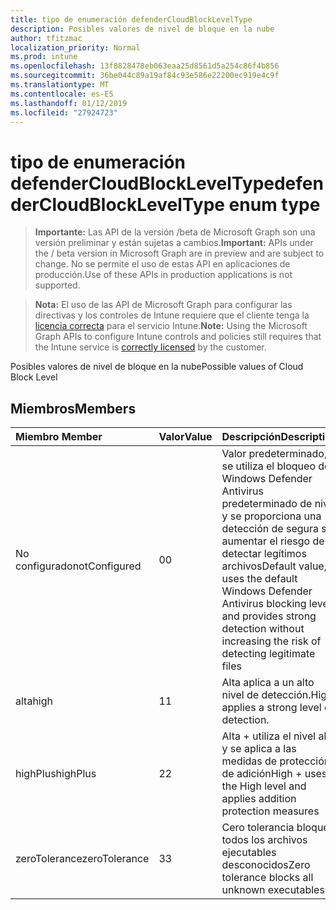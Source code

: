 ```yaml
---
title: tipo de enumeración defenderCloudBlockLevelType
description: Posibles valores de nivel de bloque en la nube
author: tfitzmac
localization_priority: Normal
ms.prod: intune
ms.openlocfilehash: 13f8828478eb063eaa25d8561d5a254c86f4b856
ms.sourcegitcommit: 36be044c89a19af84c93e586e22200ec919e4c9f
ms.translationtype: MT
ms.contentlocale: es-ES
ms.lasthandoff: 01/12/2019
ms.locfileid: "27924723"
---
```

# <a name="defendercloudblockleveltype-enum-type"></a><span data-ttu-id="3e19d-103">tipo de enumeración defenderCloudBlockLevelType</span><span class="sxs-lookup"><span data-stu-id="3e19d-103">defenderCloudBlockLevelType enum type</span></span>

> <span data-ttu-id="3e19d-104">**Importante:** Las API de la versión /beta de Microsoft Graph son una versión preliminar y están sujetas a cambios.</span><span class="sxs-lookup"><span data-stu-id="3e19d-104">**Important:** APIs under the / beta version in Microsoft Graph are in preview and are subject to change.</span></span> <span data-ttu-id="3e19d-105">No se permite el uso de estas API en aplicaciones de producción.</span><span class="sxs-lookup"><span data-stu-id="3e19d-105">Use of these APIs in production applications is not supported.</span></span>

> <span data-ttu-id="3e19d-106">**Nota:** El uso de las API de Microsoft Graph para configurar las directivas y los controles de Intune requiere que el cliente tenga la [licencia correcta](https://go.microsoft.com/fwlink/?linkid=839381) para el servicio Intune.</span><span class="sxs-lookup"><span data-stu-id="3e19d-106">**Note:** Using the Microsoft Graph APIs to configure Intune controls and policies still requires that the Intune service is [correctly licensed](https://go.microsoft.com/fwlink/?linkid=839381) by the customer.</span></span>

<span data-ttu-id="3e19d-107">Posibles valores de nivel de bloque en la nube</span><span class="sxs-lookup"><span data-stu-id="3e19d-107">Possible values of Cloud Block Level</span></span>
## <a name="members"></a><span data-ttu-id="3e19d-108">Miembros</span><span class="sxs-lookup"><span data-stu-id="3e19d-108">Members</span></span>
|<span data-ttu-id="3e19d-109">Miembro	</span><span class="sxs-lookup"><span data-stu-id="3e19d-109">Member</span></span>|<span data-ttu-id="3e19d-110">Valor</span><span class="sxs-lookup"><span data-stu-id="3e19d-110">Value</span></span>|<span data-ttu-id="3e19d-111">Descripción</span><span class="sxs-lookup"><span data-stu-id="3e19d-111">Description</span></span>|
|:---|:---|:---|
|<span data-ttu-id="3e19d-112">No configurado</span><span class="sxs-lookup"><span data-stu-id="3e19d-112">notConfigured</span></span>|<span data-ttu-id="3e19d-113">0</span><span class="sxs-lookup"><span data-stu-id="3e19d-113">0</span></span>|<span data-ttu-id="3e19d-114">Valor predeterminado, se utiliza el bloqueo de Windows Defender Antivirus predeterminado de nivel y se proporciona una detección de segura sin aumentar el riesgo de detectar legítimos archivos</span><span class="sxs-lookup"><span data-stu-id="3e19d-114">Default value, uses the default Windows Defender Antivirus blocking level and provides strong detection without increasing the risk of detecting legitimate files</span></span>|
|<span data-ttu-id="3e19d-115">alta</span><span class="sxs-lookup"><span data-stu-id="3e19d-115">high</span></span>|<span data-ttu-id="3e19d-116">1</span><span class="sxs-lookup"><span data-stu-id="3e19d-116">1</span></span>|<span data-ttu-id="3e19d-117">Alta aplica a un alto nivel de detección.</span><span class="sxs-lookup"><span data-stu-id="3e19d-117">High applies a strong level of detection.</span></span>|
|<span data-ttu-id="3e19d-118">highPlus</span><span class="sxs-lookup"><span data-stu-id="3e19d-118">highPlus</span></span>|<span data-ttu-id="3e19d-119">2</span><span class="sxs-lookup"><span data-stu-id="3e19d-119">2</span></span>|<span data-ttu-id="3e19d-120">Alta + utiliza el nivel alto y se aplica a las medidas de protección de adición</span><span class="sxs-lookup"><span data-stu-id="3e19d-120">High + uses the High level and applies addition protection measures</span></span>|
|<span data-ttu-id="3e19d-121">zeroTolerance</span><span class="sxs-lookup"><span data-stu-id="3e19d-121">zeroTolerance</span></span>|<span data-ttu-id="3e19d-122">3</span><span class="sxs-lookup"><span data-stu-id="3e19d-122">3</span></span>|<span data-ttu-id="3e19d-123">Cero tolerancia bloquea todos los archivos ejecutables desconocidos</span><span class="sxs-lookup"><span data-stu-id="3e19d-123">Zero tolerance blocks all unknown executables</span></span>|





